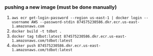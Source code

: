 ### pushing a new image (must be done manually)

1. `aws ecr get-login-password --region us-east-1 | docker login --username AWS --password-stdin 874575230586.dkr.ecr.us-east-1.amazonaws.com`
2. `docker build -t tdbot .`
3. `docker tag tdbot:latest 874575230586.dkr.ecr.us-east-1.amazonaws.com/tdbot:latest`
4. `docker push 874575230586.dkr.ecr.us-east-1.amazonaws.com/tdbot:latest`


